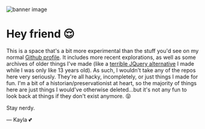 ![banner image](/profile/BANNER.jpeg)

# Hey friend 😌

This is a space that's a bit more experimental than the stuff you'd see on my normal
[Github profile]. It includes more recent explorations, as well as some archives of older
things I've made (like a [terrible JQuery alternative] I made while I was only like 13
years old). As such, I wouldn't take any of the repos here very seriously. They're all
hacky, incompletely, or just things I made for fun. I'm a bit of a
historian/preservationist at heart, so the majority of things here are just things I
would've otherwise deleted...but it's not any fun to look back at things if they don't
exist anymore. 😝

Stay nerdy.

— Kayla 💕

[github profile]: https://github.com/aslilac
[terrible jquery alternative]: https://github.com/xaslilac/ally
